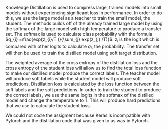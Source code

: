 Knowledge Distillation is used to compress large, trained models into small models without experiencing significant loss in performance. In order to do this, we use the large model as a teacher to train the small model, the student. The methods builds off of the already trained large model by using the softmax of the large model with high temperature to produce a transfer set. The softmax is used to calculate class probability with the formula $q_{i} =\frac{exp(z_{i}/T )}{\sum_{j} exp(z_{j} /T)}$. $z_{i}$ is the logit which is compared with other logits to calculate $q_{i}$, the probability. The transfer set will then be used to train the distilled model using soft target distribution.

The weighted average of the cross entropy of the distillation loss and the cross entropy of the student loss will allow us to find the total loss function to make our distilled model produce the correct labels. The teacher model will produce soft labels while the student model will produce soft predictions. Distillation loss is calculated by the loss function between the soft labels and the soft predictions. In order to train the student to produce the correct labels, we use the same logits in the softmax of the distilled model and change the temperature to 1. This will produce hard predictions that we use to calculate the student loss.

We could not code the assigment because Keras is incompatible with Pytorch and the distillation code that was given to us was in Pytorch. 
